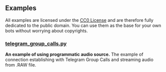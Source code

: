## Examples

All examples are licensed under the [CC0 License](LICENSE) and are therefore fully
dedicated to the public domain. You can use them as the base for your own bots
without worrying about copyrights.

### [telegram_group_calls.py](telegram_group_calls.py)

**An example of using programmatic audio source.** The example of connection establishing with Telegram Group Calls and streaming audio from .RAW file.
